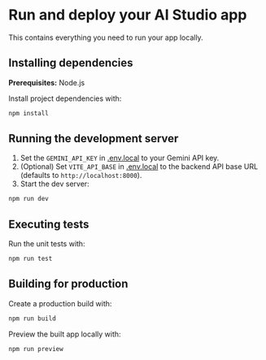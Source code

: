 # Run and deploy your AI Studio app

This contains everything you need to run your app locally.

## Installing dependencies

**Prerequisites:** Node.js

Install project dependencies with:

```bash
npm install
```

## Running the development server

1. Set the `GEMINI_API_KEY` in [.env.local](.env.local) to your Gemini API key.
2. (Optional) Set `VITE_API_BASE` in [.env.local](.env.local) to the backend API base URL (defaults to `http://localhost:8000`).
3. Start the dev server:

```bash
npm run dev
```

## Executing tests

Run the unit tests with:

```bash
npm run test
```

## Building for production

Create a production build with:

```bash
npm run build
```

Preview the built app locally with:

```bash
npm run preview
```
